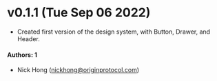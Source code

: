 # v0.1.1 (Tue Sep 06 2022)

- Created first version of the design system, with Button, Drawer, and Header.

#### Authors: 1

- Nick Hong (nickhong@originprotocol.com)

